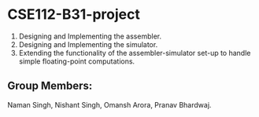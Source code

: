# CSE112-B31-project
1. Designing and Implementing the assembler. 
2. Designing and Implementing the simulator. 
3. Extending the functionality of the assembler-simulator set-up to handle simple floating-point computations.

## Group Members:
Naman Singh,
Nishant Singh,
Omansh Arora,
Pranav Bhardwaj.
